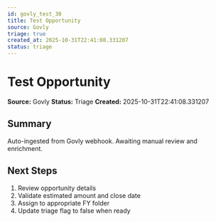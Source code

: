 ```yaml
---
id: govly_test_30
title: Test Opportunity
source: Govly
triage: true
created_at: 2025-10-31T22:41:08.331207
status: triage
---
```


# Test Opportunity

**Source:** Govly
**Status:** Triage
**Created:** 2025-10-31T22:41:08.331207

## Summary

Auto-ingested from Govly webhook. Awaiting manual review and enrichment.

## Next Steps

1. Review opportunity details
2. Validate estimated amount and close date
3. Assign to appropriate FY folder
4. Update triage flag to false when ready
